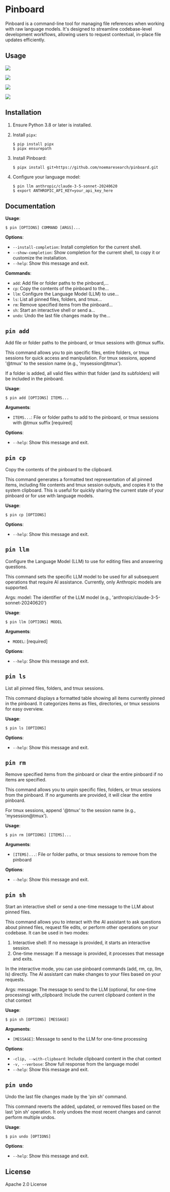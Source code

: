 # Pinboard

Pinboard is a command-line tool for managing file references when working with raw language models. It's designed to streamline codebase-level development workflows, allowing users to request contextual, in-place file updates efficiently.

## Usage

![](/media/basics.png)

![](/media/demo.png)

![](/media/tmux.png)

![](/media/interactive.png)

## Installation

1. Ensure Python 3.8 or later is installed.

2. Install `pipx`:
   ```
   $ pip install pipx
   $ pipx ensurepath
   ```

3. Install Pinboard:
   ```
   $ pipx install git+https://github.com/noemaresearch/pinboard.git
   ```

4. Configure your language model:
   ```
   $ pin llm anthropic/claude-3-5-sonnet-20240620
   $ export ANTHROPIC_API_KEY=your_api_key_here
   ```

## Documentation

**Usage**:

```console
$ pin [OPTIONS] COMMAND [ARGS]...
```

**Options**:

* `--install-completion`: Install completion for the current shell.
* `--show-completion`: Show completion for the current shell, to copy it or customize the installation.
* `--help`: Show this message and exit.

**Commands**:

* `add`: Add file or folder paths to the pinboard,...
* `cp`: Copy the contents of the pinboard to the...
* `llm`: Configure the Language Model (LLM) to use...
* `ls`: List all pinned files, folders, and tmux...
* `rm`: Remove specified items from the pinboard...
* `sh`: Start an interactive shell or send a...
* `undo`: Undo the last file changes made by the...

## `pin add`

Add file or folder paths to the pinboard, or tmux sessions with @tmux suffix.

This command allows you to pin specific files, entire folders, or tmux sessions for quick access and manipulation.
For tmux sessions, append '@tmux' to the session name (e.g., 'mysession@tmux').

If a folder is added, all valid files within that folder (and its subfolders) will be included in the pinboard.

**Usage**:

```console
$ pin add [OPTIONS] ITEMS...
```

**Arguments**:

* `ITEMS...`: File or folder paths to add to the pinboard, or tmux sessions with @tmux suffix  [required]

**Options**:

* `--help`: Show this message and exit.

## `pin cp`

Copy the contents of the pinboard to the clipboard.

This command generates a formatted text representation of all pinned items,
including file contents and tmux session outputs, and copies it to the system clipboard.
This is useful for quickly sharing the current state of your pinboard or for use with language models.

**Usage**:

```console
$ pin cp [OPTIONS]
```

**Options**:

* `--help`: Show this message and exit.

## `pin llm`

Configure the Language Model (LLM) to use for editing files and answering questions.

This command sets the specific LLM model to be used for all subsequent operations that require AI assistance.
Currently, only Anthropic models are supported.

Args:
    model: The identifier of the LLM model (e.g., 'anthropic/claude-3-5-sonnet-20240620')

**Usage**:

```console
$ pin llm [OPTIONS] MODEL
```

**Arguments**:

* `MODEL`: [required]

**Options**:

* `--help`: Show this message and exit.

## `pin ls`

List all pinned files, folders, and tmux sessions.

This command displays a formatted table showing all items currently pinned in the pinboard.
It categorizes items as files, directories, or tmux sessions for easy overview.

**Usage**:

```console
$ pin ls [OPTIONS]
```

**Options**:

* `--help`: Show this message and exit.

## `pin rm`

Remove specified items from the pinboard or clear the entire pinboard if no items are specified.

This command allows you to unpin specific files, folders, or tmux sessions from the pinboard.
If no arguments are provided, it will clear the entire pinboard.

For tmux sessions, append '@tmux' to the session name (e.g., 'mysession@tmux').

**Usage**:

```console
$ pin rm [OPTIONS] [ITEMS]...
```

**Arguments**:

* `[ITEMS]...`: File or folder paths, or tmux sessions to remove from the pinboard

**Options**:

* `--help`: Show this message and exit.

## `pin sh`

Start an interactive shell or send a one-time message to the LLM about pinned files.

This command allows you to interact with the AI assistant to ask questions about pinned files,
request file edits, or perform other operations on your codebase. It can be used in two modes:
1. Interactive shell: If no message is provided, it starts an interactive session.
2. One-time message: If a message is provided, it processes that message and exits.

In the interactive mode, you can use pinboard commands (add, rm, cp, llm, ls) directly.
The AI assistant can make changes to your files based on your requests.

Args:
    message: The message to send to the LLM (optional, for one-time processing)
    with_clipboard: Include the current clipboard content in the chat context

**Usage**:

```console
$ pin sh [OPTIONS] [MESSAGE]
```

**Arguments**:

* `[MESSAGE]`: Message to send to the LLM for one-time processing

**Options**:

* `-clip, --with-clipboard`: Include clipboard content in the chat context
* `-v, --verbose`: Show full response from the language model
* `--help`: Show this message and exit.

## `pin undo`

Undo the last file changes made by the 'pin sh' command.

This command reverts the added, updated, or removed files based on the last 'pin sh' operation.
It only undoes the most recent changes and cannot perform multiple undos.

**Usage**:

```console
$ pin undo [OPTIONS]
```

**Options**:

* `--help`: Show this message and exit.

## License

Apache 2.0 License